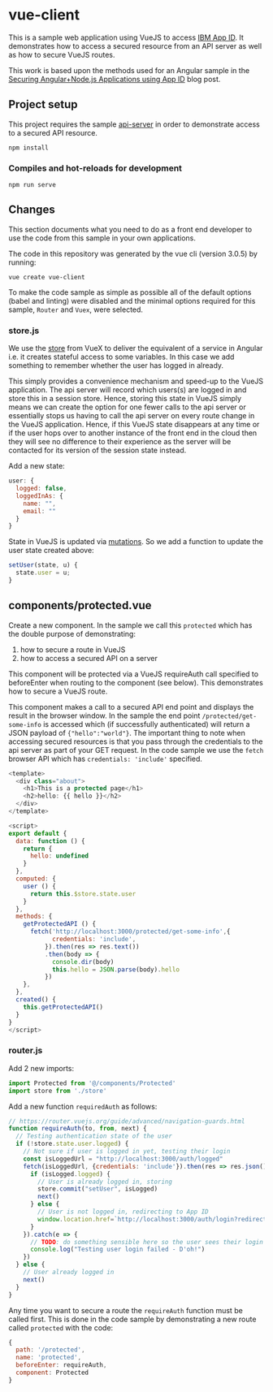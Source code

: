 # vue-client

This is a sample web application using VueJS to access [IBM App ID](https://www.ibm.com/cloud/app-id).  It demonstrates
how to access a secured resource from an API server as well as how to secure VueJS routes.

This work is based upon the methods used for an Angular sample in the [Securing Angular+Node.js Applications using App ID](https://www.ibm.com/blogs/bluemix/2018/04/securing-angularnode-js-applications-using-app-id/) blog post.

## Project setup

This project requires the sample [api-server](https://github.com/ibmets/appid-api-server) in order to demonstrate access
to a secured API resource.
```
npm install
```

### Compiles and hot-reloads for development
```
npm run serve
```

## Changes

This section documents what you need to do as a front end developer to use the code from this sample in your own applications.

The code in this repository was generated by the vue cli (version 3.0.5) by running:
```
vue create vue-client
```

To make the code sample as simple as possible all of the default options (babel and linting) were disabled and the minimal options required for this sample, `Router` and `Vuex`, were selected.

### store.js

We use the [store](https://vuex.vuejs.org/guide/state.html) from VueX to deliver the equivalent of a service in Angular i.e. it creates stateful access to some variables.  In this case we add something to remember whether the user has logged in already.

This simply provides a convenience mechanism and speed-up to the VueJS application.  The api server will record which users(s) are logged in and store this in a session store.  Hence, storing this state in VueJS simply means we can create the option for one fewer calls to the api server or essentially stops us having to call the api server on every route change in the VueJS application.  Hence, if this VueJS state disappears at any time or if the user hops over to another instance of the front end in the cloud then they will see no difference to their experience as the server will be contacted for its version of the session state instead.

Add a new state:

```JavaScript
user: {
  logged: false,
  loggedInAs: {
    name: "",
    email: ""
  }
}
```

State in VueJS is updated via [mutations](https://vuex.vuejs.org/guide/mutations.html).  So we add a function to update the user state created above:

```JavaScript
setUser(state, u) {
  state.user = u;
}
```

## components/protected.vue

Create a new component.  In the sample we call this `protected` which has the double purpose of demonstrating:
1. how to secure a route in VueJS
2. how to access a secured API on a server

This component will be protected via a VueJS requireAuth call specified to beforeEnter when routing to the component (see below).  This demonstrates how to secure a VueJS route.

This component makes a call to a secured API end point and displays the result in the browser window.  In the sample the end point `/protected/get-some-info` is accessed which (if successfully authenticated) will return a JSON payload of `{"hello":"world"}`.  The important thing to note when accessing secured resources is that you pass through the credentials to the api server as part of your GET request.  In the code sample we use the `fetch` browser API which has `credentials: 'include'` specified.

```JavaScript
<template>
  <div class="about">
    <h1>This is a protected page</h1>
    <h2>hello: {{ hello }}</h2>
  </div>
</template>

<script>
export default {
  data: function () {
    return {
      hello: undefined
    }
  },
  computed: {
    user () {
      return this.$store.state.user
    }
  },
  methods: {
    getProtectedAPI () {
      fetch('http://localhost:3000/protected/get-some-info',{
            credentials: 'include',
          }).then(res => res.text())
          .then(body => {
            console.dir(body)
            this.hello = JSON.parse(body).hello
          })
    },
  },
  created() {
    this.getProtectedAPI()
  }
}
</script>
```

### router.js

Add 2 new imports:
```JavaScript
import Protected from '@/components/Protected'
import store from './store'
```

Add a new function `requiredAuth` as follows:

```JavaScript
// https://router.vuejs.org/guide/advanced/navigation-guards.html
function requireAuth(to, from, next) {
  // Testing authentication state of the user
  if (!store.state.user.logged) {
    // Not sure if user is logged in yet, testing their login
    const isLoggedUrl = "http://localhost:3000/auth/logged"
    fetch(isLoggedUrl, {credentials: 'include'}).then(res => res.json()).then(isLogged => {
      if (isLogged.logged) {
        // User is already logged in, storing
        store.commit("setUser", isLogged)
        next()
      } else {
        // User is not logged in, redirecting to App ID
        window.location.href=`http://localhost:3000/auth/login?redirect=${to.fullPath}`
      }
    }).catch(e => {
      // TODO: do something sensible here so the user sees their login has failed
      console.log("Testing user login failed - D'oh!")
    })
  } else {
    // User already logged in
    next()
  }
}
```

Any time you want to secure a route the `requireAuth` function must be called first.  This is done in the code sample by demonstrating a new route called `protected` with the code:

```JavaScript
{
  path: '/protected',
  name: 'protected',
  beforeEnter: requireAuth,
  component: Protected
}
```
